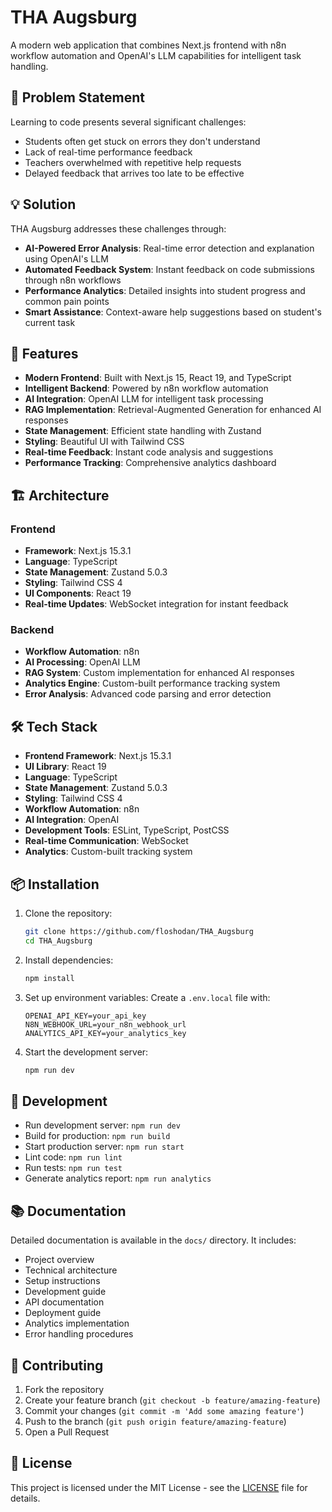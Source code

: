 # THA Augsburg

A modern web application that combines Next.js frontend with n8n workflow automation and OpenAI's LLM capabilities for intelligent task handling.

## 🎯 Problem Statement

Learning to code presents several significant challenges:
- Students often get stuck on errors they don't understand
- Lack of real-time performance feedback
- Teachers overwhelmed with repetitive help requests
- Delayed feedback that arrives too late to be effective

## 💡 Solution

THA Augsburg addresses these challenges through:
- **AI-Powered Error Analysis**: Real-time error detection and explanation using OpenAI's LLM
- **Automated Feedback System**: Instant feedback on code submissions through n8n workflows
- **Performance Analytics**: Detailed insights into student progress and common pain points
- **Smart Assistance**: Context-aware help suggestions based on student's current task

## 🚀 Features

- **Modern Frontend**: Built with Next.js 15, React 19, and TypeScript
- **Intelligent Backend**: Powered by n8n workflow automation
- **AI Integration**: OpenAI LLM for intelligent task processing
- **RAG Implementation**: Retrieval-Augmented Generation for enhanced AI responses
- **State Management**: Efficient state handling with Zustand
- **Styling**: Beautiful UI with Tailwind CSS
- **Real-time Feedback**: Instant code analysis and suggestions
- **Performance Tracking**: Comprehensive analytics dashboard

## 🏗️ Architecture

### Frontend
- **Framework**: Next.js 15.3.1
- **Language**: TypeScript
- **State Management**: Zustand 5.0.3
- **Styling**: Tailwind CSS 4
- **UI Components**: React 19
- **Real-time Updates**: WebSocket integration for instant feedback

### Backend
- **Workflow Automation**: n8n
- **AI Processing**: OpenAI LLM
- **RAG System**: Custom implementation for enhanced AI responses
- **Analytics Engine**: Custom-built performance tracking system
- **Error Analysis**: Advanced code parsing and error detection

## 🛠️ Tech Stack

- **Frontend Framework**: Next.js 15.3.1
- **UI Library**: React 19
- **Language**: TypeScript
- **State Management**: Zustand 5.0.3
- **Styling**: Tailwind CSS 4
- **Workflow Automation**: n8n
- **AI Integration**: OpenAI
- **Development Tools**: ESLint, TypeScript, PostCSS
- **Real-time Communication**: WebSocket
- **Analytics**: Custom-built tracking system

## 📦 Installation

1. Clone the repository:
   ```bash
   git clone https://github.com/floshodan/THA_Augsburg
   cd THA_Augsburg
   ```

2. Install dependencies:
   ```bash
   npm install
   ```

3. Set up environment variables:
   Create a `.env.local` file with:
   ```
   OPENAI_API_KEY=your_api_key
   N8N_WEBHOOK_URL=your_n8n_webhook_url
   ANALYTICS_API_KEY=your_analytics_key
   ```

4. Start the development server:
   ```bash
   npm run dev
   ```

## 🔧 Development

- Run development server: `npm run dev`
- Build for production: `npm run build`
- Start production server: `npm run start`
- Lint code: `npm run lint`
- Run tests: `npm run test`
- Generate analytics report: `npm run analytics`

## 📚 Documentation

Detailed documentation is available in the `docs/` directory. It includes:
- Project overview
- Technical architecture
- Setup instructions
- Development guide
- API documentation
- Deployment guide
- Analytics implementation
- Error handling procedures

## 🤝 Contributing

1. Fork the repository
2. Create your feature branch (`git checkout -b feature/amazing-feature`)
3. Commit your changes (`git commit -m 'Add some amazing feature'`)
4. Push to the branch (`git push origin feature/amazing-feature`)
5. Open a Pull Request

## 📄 License

This project is licensed under the MIT License - see the [LICENSE](LICENSE) file for details.
